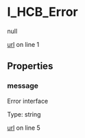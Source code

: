 # I_HCB_Error

null 

[url](https://github.com/devramsean0/hcb.js/blob/ae9936b/src/api_schemas/error.ts#L1) on line 1  

## Properties
### message

Error interface 

Type: string  

[url](https://github.com/devramsean0/hcb.js/blob/ae9936b/src/api_schemas/error.ts#L5) on line 5  
